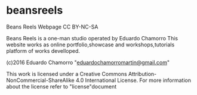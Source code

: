 # beansreels
Beans Reels Webpage	CC BY-NC-SA

Beans Reels is a one-man studio operated by Eduardo Chamorro
This website works as online portfolio,showcase and workshops,tutorials platform of works develloped.


(c)2016  Eduardo Chamorro "eduardochamorromartin@gmail.com"


This work is licensed under a Creative Commons Attribution-NonCommercial-ShareAlike 4.0 International License.
For more information about the license refer to "license"document